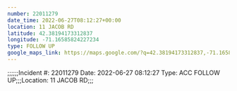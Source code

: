 ```yaml
---
number: 22011279
date_time: 2022-06-27T08:12:27+00:00
location: 11 JACOB RD
latitude: 42.38194173312837
longitude: -71.16585824227234
type: FOLLOW UP
google_maps_link: https://maps.google.com/?q=42.38194173312837,-71.16585824227234
---
```


;;;;;;Incident #: 22011279   Date: 2022-06-27 08:12:27    Type: ACC FOLLOW UP;;;Location: 11 JACOB RD;;;
